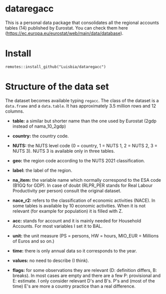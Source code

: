 # dataregacc

This is a personal data package that consolidates all the regional accounts tables (14) published by Eurostat. You can check them here (<https://ec.europa.eu/eurostat/web/main/data/database>).

# Install

```{r}
remotes::install_github("Luisbia/dataregacc")
```

# Structure of the data set

The dataset becomes available typing `regacc`. The class of the dataset is a `data.frame` and a `data.table`. It has approximately 3.5 million rows and 12 columns. 

- **table:** a similar but shorter name than the one used by Eurostat (2gdp instead of nama_10_2gdp)

- **country:** the country code.

- **NUTS:** the NUTS level code (0 = country, 1 = NUTS 1, 2 = NUTS 2, 3 = NUTS 3). NUTS 3 is available only in three tables.

- **geo:** the region code according to the NUTS 2021 classification.

- **label:** the label of the region.

- **na_item:** the variable name which normally correspond to the ESA code (B1GQ for GDP). In case of doubt  (RLPR_PER stands for Real Labour Productivity per person) consult the original dataset.

- **nace_r2:** refers to the classification of economic activities (NACE). In some tables is available by 10 economic activities. When it is not relevant (for example for population) it is filled with Z.

- **acc:** stands for account and it is mainly needed for Household Accounts. For most variables I set it to BAL.

- **unit:** the unit measure (PS = persons, HW = hours, MIO_EUR = Millions of Euros and so on.)

- **time:** there is only annual data so it corresponds to the year.

- **values:** no need to describe (I think).

- **flags:** for some observations they are relevant (D: definition differs, B: breaks). In most cases are empty and there are a few P: provisional and E: estimate. I only consider relevant D's and B's. P's and (most of the time) E's are more a country practice than a real difference. 


